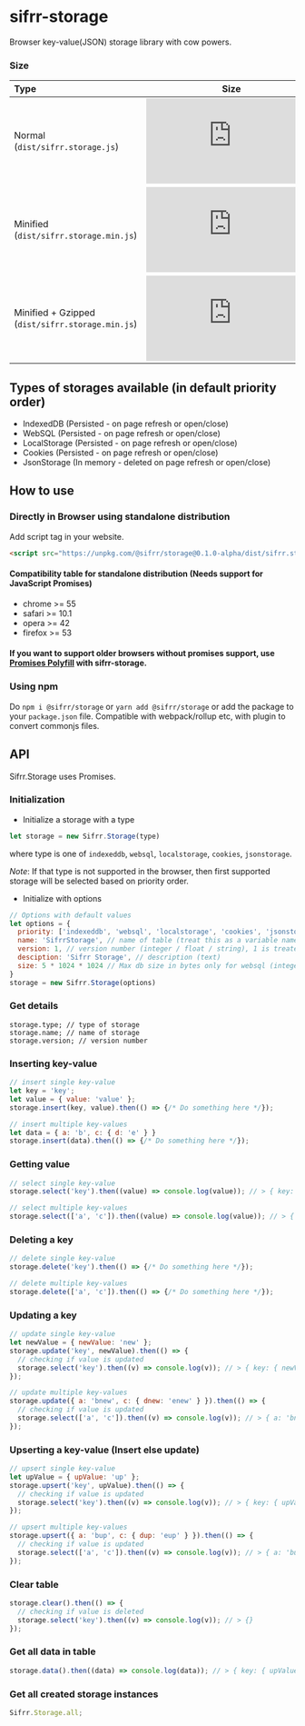 # sifrr-storage

Browser key-value(JSON) storage library with cow powers.

### Size
| Type | Size     |
| :------------ | :------------: |
| Normal (`dist/sifrr.storage.js`)       | [![Normal](https://img.badgesize.io/sifrr/sifrr/master/packages/browser/sifrr-storage/dist/sifrr.storage.js?maxAge=600)](https://github.com/sifrr/sifrr/blob/master/packages/browser/sifrr-storage/dist/sifrr.storage.js) |
| Minified (`dist/sifrr.storage.min.js`) | [![Minified](https://img.badgesize.io/sifrr/sifrr/master/packages/browser/sifrr-storage/dist/sifrr.storage.min.js?maxAge=600)](https://github.com/sifrr/sifrr/blob/master/packages/browser/sifrr-storage/dist/sifrr.storage.min.js) |
| Minified + Gzipped (`dist/sifrr.storage.min.js`) | [![Minified + Gzipped](https://img.badgesize.io/sifrr/sifrr/master/packages/browser/sifrr-storage/dist/sifrr.storage.min.js?compression=gzip&maxAge=600)](https://github.com/sifrr/sifrr/blob/master/packages/browser/sifrr-storage/dist/sifrr.storage.min.js) |

## Types of storages available (in default priority order)
- IndexedDB (Persisted - on page refresh or open/close)
- WebSQL (Persisted - on page refresh or open/close)
- LocalStorage (Persisted - on page refresh or open/close)
- Cookies (Persisted - on page refresh or open/close)
- JsonStorage (In memory - deleted on page refresh or open/close)

## How to use
### Directly in Browser using standalone distribution
Add script tag in your website.
```html
<script src="https://unpkg.com/@sifrr/storage@0.1.0-alpha/dist/sifrr.storage.min.js"></script>
```

#### Compatibility table for standalone distribution (Needs support for JavaScript Promises)
- chrome >= 55
- safari >= 10.1
- opera >= 42
- firefox >= 53

#### If you want to support older browsers without promises support, use [Promises Polyfill](https://github.com/stefanpenner/es6-promise) with sifrr-storage.

### Using npm
Do `npm i @sifrr/storage` or `yarn add @sifrr/storage` or add the package to your `package.json` file.
Compatible with webpack/rollup etc, with plugin to convert commonjs files.

## API

Sifrr.Storage uses Promises.

### Initialization

- Initialize a storage with a type
```js
let storage = new Sifrr.Storage(type)
```
where type is one of `indexeddb`, `websql`, `localstorage`, `cookies`, `jsonstorage`.

*Note*: If that type is not supported in the browser, then first supported storage will be selected based on priority order.

- Initialize with options
```js
// Options with default values
let options = {
  priority: ['indexeddb', 'websql', 'localstorage', 'cookies', 'jsonstorage'], // Priority Array of type of storages to use
  name: 'SifrrStorage', // name of table (treat this as a variable name, i.e. no Spaces or special characters allowed)
  version: 1, // version number (integer / float / string), 1 is treated same as '1'
  desciption: 'Sifrr Storage', // description (text)
  size: 5 * 1024 * 1024 // Max db size in bytes only for websql (integer)
}
storage = new Sifrr.Storage(options)
```

### Get details
```
storage.type; // type of storage
storage.name; // name of storage
storage.version; // version number
```

### Inserting key-value
```js
// insert single key-value
let key = 'key';
let value = { value: 'value' };
storage.insert(key, value).then(() => {/* Do something here */});

// insert multiple key-values
let data = { a: 'b', c: { d: 'e' } }
storage.insert(data).then(() => {/* Do something here */});
```

### Getting value
```js
// select single key-value
storage.select('key').then((value) => console.log(value)); // > { key: { value: 'value' } }

// select multiple key-values
storage.select(['a', 'c']).then((value) => console.log(value)); // > { a: 'b', c: { d: 'e' } }
```

### Deleting a key
```js
// delete single key-value
storage.delete('key').then(() => {/* Do something here */});

// delete multiple key-values
storage.delete(['a', 'c']).then(() => {/* Do something here */});
```

### Updating a key
```js
// update single key-value
let newValue = { newValue: 'new' };
storage.update('key', newValue).then(() => {
  // checking if value is updated
  storage.select('key').then((v) => console.log(v)); // > { key: { newValue: 'new' } }
});

// update multiple key-values
storage.update({ a: 'bnew', c: { dnew: 'enew' } }).then(() => {
  // checking if value is updated
  storage.select(['a', 'c']).then((v) => console.log(v)); // > { a: 'bnew', c: { dnew: 'enew' } }
});
```

### Upserting a key-value (Insert else update)
```js
// upsert single key-value
let upValue = { upValue: 'up' };
storage.upsert('key', upValue).then(() => {
  // checking if value is updated
  storage.select('key').then((v) => console.log(v)); // > { key: { upValue: 'up' } }
});

// upsert multiple key-values
storage.upsert({ a: 'bup', c: { dup: 'eup' } }).then(() => {
  // checking if value is updated
  storage.select(['a', 'c']).then((v) => console.log(v)); // > { a: 'bup', c: { dup: 'eup' } }
});
```

### Clear table
```js
storage.clear().then(() => {
  // checking if value is deleted
  storage.select('key').then((v) => console.log(v)); // > {}
});
```

### Get all data in table
```js
storage.data().then((data) => console.log(data)); // > { key: { upValue: 'up' }, a: 'bup', c: { dup: 'eup' } }
```

### Get all created storage instances
```js
Sifrr.Storage.all;
```
